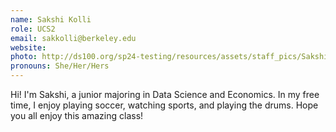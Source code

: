 ```yaml
---
name: Sakshi Kolli
role: UCS2
email: sakkolli@berkeley.edu
website: 
photo: http://ds100.org/sp24-testing/resources/assets/staff_pics/Sakshi_Kolli.png
pronouns: She/Her/Hers
---
```

Hi! I'm Sakshi, a junior majoring in Data Science and Economics. In my free time, I enjoy playing soccer, watching sports, and playing the drums. Hope you all enjoy this amazing class!
